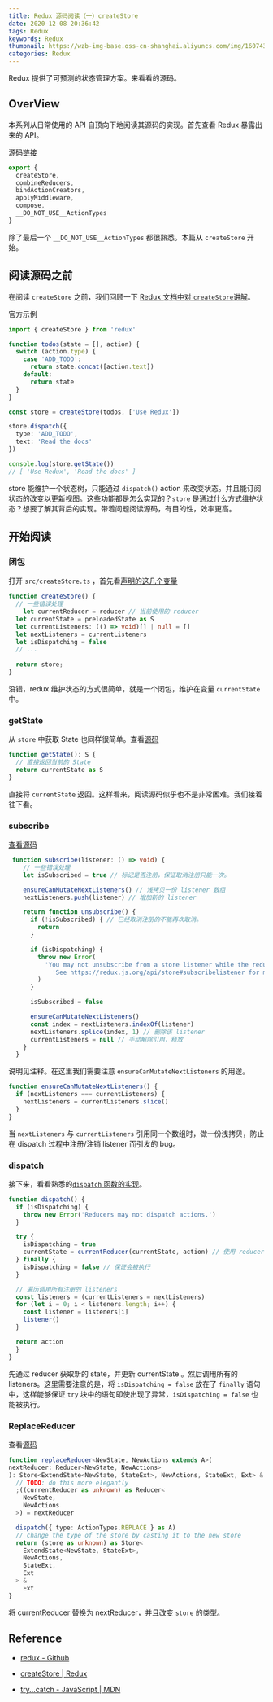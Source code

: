 ```yaml
---
title: Redux 源码阅读（一）createStore
date: 2020-12-08 20:36:42
tags: Redux
keywords: Redux
thumbnail: https://wzb-img-base.oss-cn-shanghai.aliyuncs.com/img/1607431171098.png
categories: Redux
---
```


Redux 提供了可预测的状态管理方案。来看看的源码。

<!-- MORE -->

## OverView

本系列从日常使用的 API 自顶向下地阅读其源码的实现。首先查看 Redux 暴露出来的 API。

源码[链接](https://github.com/Wzb3422/redux/blob/master/src/index.ts#L61-L68)

```ts
export {
  createStore,
  combineReducers,
  bindActionCreators,
  applyMiddleware,
  compose,
  __DO_NOT_USE__ActionTypes
}
```

除了最后一个 `__DO_NOT_USE__ActionTypes` 都很熟悉。本篇从 `createStore` 开始。

## 阅读源码之前

在阅读 `createStore` 之前，我们回顾一下 [Redux 文档中对 `createStore`讲解](https://redux.js.org/api/createstore)。

官方示例

```ts
import { createStore } from 'redux'

function todos(state = [], action) {
  switch (action.type) {
    case 'ADD_TODO':
      return state.concat([action.text])
    default:
      return state
  }
}

const store = createStore(todos, ['Use Redux'])

store.dispatch({
  type: 'ADD_TODO',
  text: 'Read the docs'
})

console.log(store.getState())
// [ 'Use Redux', 'Read the docs' ]
```

store 能维护一个状态树，只能通过 `dispatch()` action 来改变状态。并且能订阅状态的改变以更新视图。这些功能都是怎么实现的？`store` 是通过什么方式维护状态？想要了解其背后的实现。带着问题阅读源码，有目的性，效率更高。

## 开始阅读

### 闭包

打开 `src/createStore.ts` ，首先看[声明的这几个变量](https://github.com/Wzb3422/redux/blob/master/src/createStore.ts#L101-L105)

```ts
function createStore() {
  // 一些错误处理
	let currentReducer = reducer // 当前使用的 reducer
  let currentState = preloadedState as S
  let currentListeners: (() => void)[] | null = []
  let nextListeners = currentListeners
  let isDispatching = false
  // ...
  
  return store;
}
```

没错，redux 维护状态的方式很简单，就是一个闭包，维护在变量 `currentState` 中。

### getState

从 `store` 中获取 State 也同样很简单。查看[源码](https://github.com/Wzb3422/redux/blob/master/src/createStore.ts#L125-L135)

```ts
function getState(): S {
  // 直接返回当前的 State
  return currentState as S
}
```

直接将 `currentState` 返回。这样看来，阅读源码似乎也不是非常困难。我们接着往下看。

### subscribe

[查看源码](https://github.com/Wzb3422/redux/blob/master/src/createStore.ts#L160-L198)

```ts
 function subscribe(listener: () => void) {
   	// 一些错误处理
    let isSubscribed = true // 标记是否注册，保证取消注册只能一次。

    ensureCanMutateNextListeners() // 浅拷贝一份 listener 数组
    nextListeners.push(listener) // 增加新的 listener

    return function unsubscribe() {
      if (!isSubscribed) { // 已经取消注册的不能再次取消。
        return
      }

      if (isDispatching) {
        throw new Error(
          'You may not unsubscribe from a store listener while the reducer is executing. ' +
            'See https://redux.js.org/api/store#subscribelistener for more details.'
        )
      }

      isSubscribed = false

      ensureCanMutateNextListeners()
      const index = nextListeners.indexOf(listener)
      nextListeners.splice(index, 1) // 删除该 listener
      currentListeners = null // 手动解除引用，释放
    }
  }
```

说明见注释。在这里我们需要注意 `ensureCanMutateNextListeners` 的用途。

```ts
function ensureCanMutateNextListeners() {
  if (nextListeners === currentListeners) {
    nextListeners = currentListeners.slice()
  }
}
```

当 `nextListeners` 与 `currentListeners` 引用同一个数组时，做一份浅拷贝，防止在 dispatch 过程中注册/注销 listener 而引发的 bug。

### dispatch

接下来，看看熟悉的[`dispatch` 函数的实现](https://github.com/Wzb3422/redux/blob/master/src/createStore.ts#L225-L259)。

```ts
function dispatch() {
  if (isDispatching) {
    throw new Error('Reducers may not dispatch actions.')
  }

  try {
    isDispatching = true
    currentState = currentReducer(currentState, action) // 使用 reducer 获取新的 state
  } finally {
    isDispatching = false // 保证会被执行
  }

  // 遍历调用所有注册的 listeners
  const listeners = (currentListeners = nextListeners)
  for (let i = 0; i < listeners.length; i++) {
    const listener = listeners[i]
    listener()
  }

  return action
  }
}
```

先通过 reducer 获取新的 state，并更新 currentState 。然后调用所有的 listeners。这里需要注意的是，将 `isDispatching = false` 放在了 `finally` 语句中，这样能够保证 `try` 块中的语句即使出现了异常，`isDispatching = false` 也能被执行。

### ReplaceReducer

查看[源码](https://github.com/Wzb3422/redux/blob/master/src/createStore.ts#L271-L297)

```ts
function replaceReducer<NewState, NewActions extends A>(
nextReducer: Reducer<NewState, NewActions>
): Store<ExtendState<NewState, StateExt>, NewActions, StateExt, Ext> & Ext {
  // TODO: do this more elegantly
  ;((currentReducer as unknown) as Reducer<
    NewState,
    NewActions
  >) = nextReducer

  dispatch({ type: ActionTypes.REPLACE } as A)
  // change the type of the store by casting it to the new store
  return (store as unknown) as Store<
    ExtendState<NewState, StateExt>,
    NewActions,
    StateExt,
    Ext
  > &
    Ext
}
```

将 currentReducer 替换为 nextReducer，并且改变 `store` 的类型。

## Reference

+ [redux - Github](https://github.com/Wzb3422/redux)

+ [createStore | Redux](https://redux.js.org/api/createstore)

+ [try...catch - JavaScript | MDN](https://developer.mozilla.org/zh-CN/docs/Web/JavaScript/Reference/Statements/try...catch)

